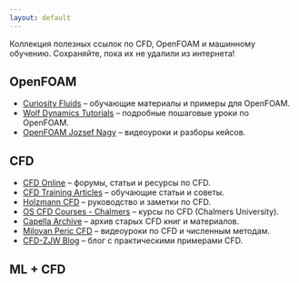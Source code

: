 ```yaml
---
layout: default
---
```


Коллекция полезных ссылок по CFD, OpenFOAM и машинному обучению. Сохраняйте, пока их не удалили из интернета!

## OpenFOAM

- [Curiosity Fluids](https://curiosityfluids.com/) – обучающие материалы и примеры для OpenFOAM.
- [Wolf Dynamics Tutorials](https://www.wolfdynamics.com/tutorials.html) – подробные пошаговые уроки по OpenFOAM.
- [OpenFOAM Jozsef Nagy](https://www.youtube.com/@OpenFOAMJozsefNagy) – видеоуроки и разборы кейсов.

## CFD

- [CFD Online](https://www.cfd-online.com/) – форумы, статьи и ресурсы по CFD.
- [CFD Training Articles](https://cfd-training.com/articles-2/) – обучающие статьи и советы.
- [Holzmann CFD](https://holzmann-cfd.com/) – руководство и заметки по CFD.
- [OS CFD Courses - Chalmers](https://www.tfd.chalmers.se/~hani/kurser/OS_CFD/) – курсы по CFD (Chalmers University).
- [Capella Archive](https://web.archive.org/web/20060208175919/http://capella.colorado.edu/~laney/otherbooks.htm) – архив старых CFD книг и материалов.
- [Milovan Peric CFD](https://www.youtube.com/@MilovanPericCFD/videos) – видеоуроки по CFD и численным методам.
- [CFD-ZJW Blog](https://cfd-zjw.blogspot.com/) – блог с практическими примерами CFD.

## ML + CFD
